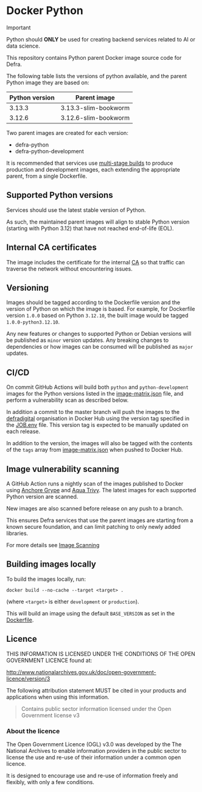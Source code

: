 # Docker Python

> [!IMPORTANT]
> Python should **ONLY** be used for creating backend services related to AI or data science.

This repository contains Python parent Docker image source code for Defra.

The following table lists the versions of python available, and the parent Python image they are based on:

| Python version  | Parent image       |
| --------------- | -----------------  |
| 3.13.3 | 3.13.3-slim-bookworm |
| 3.12.6 | 3.12.6-slim-bookworm |

Two parent images are created for each version:

- defra-python
- defra-python-development

It is recommended that services use [multi-stage builds](https://docs.docker.com/develop/develop-images/multistage-build) to produce production and development images, each extending the appropriate parent, from a single Dockerfile.

## Supported Python versions

Services should use the latest stable version of Python.

As such, the maintained parent images will align to stable Python version (starting with Python 3.12) that have not reached end-of-life (EOL).

## Internal CA certificates

The image includes the certificate for the internal [CA](https://en.wikipedia.org/wiki/Certificate_authority) so that traffic can traverse the network without encountering issues.

## Versioning

Images should be tagged according to the Dockerfile version and the version of Python on which the image is based. For example, for Dockerfile version `1.0.0` based on Python `3.12.10`, the built image would be tagged `1.0.0-python3.12.10`.

Any new features or changes to supported Python or Debian versions will be published as `minor` version updates.  Any breaking changes to dependencies or how images can be consumed will be published as `major` updates.

## CI/CD

On commit GitHub Actions will build both `python` and `python-development` images for the Python versions listed in the [image-matrix.json](image-matrix.json) file, and perform a vulnerability scan as described below.

In addition a commit to the master branch will push the images to the [defradigital](https://hub.docker.com/u/defradigital) organisation in Docker Hub using the version tag specified in the [JOB.env](JOB.env) file. This version tag is expected to be manually updated on each release.

In addition to the version, the images will also be tagged with the contents of the `tags` array from [image-matrix.json](image-matrix.json) when pushed to Docker Hub.

## Image vulnerability scanning

A GitHub Action runs a nightly scan of the images published to Docker using [Anchore Grype](https://github.com/anchore/grype/) and [Aqua Trivy](https://www.aquasec.com/products/trivy/). The latest images for each supported Python version are scanned.

New images are also scanned before release on any push to a branch.

This ensures Defra services that use the parent images are starting from a known secure foundation, and can limit patching to only newly added libraries.

For more details see [Image Scanning](IMAGE_SCANNING.md)

## Building images locally

To build the images locally, run:
```
docker build --no-cache --target <target> .
```
(where `<target>` is either `development` or `production`).

This will build an image using the default `BASE_VERSION` as set in the [Dockerfile](Dockerfile).

## Licence

THIS INFORMATION IS LICENSED UNDER THE CONDITIONS OF THE OPEN GOVERNMENT LICENCE found at:

<http://www.nationalarchives.gov.uk/doc/open-government-licence/version/3>

The following attribution statement MUST be cited in your products and applications when using this information.

> Contains public sector information licensed under the Open Government license v3

### About the licence

The Open Government Licence (OGL) v3.0 was developed by the The National Archives to enable information providers in the public sector to license the use and re-use of their information under a common open licence.

It is designed to encourage use and re-use of information freely and flexibly, with only a few conditions.
